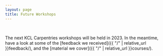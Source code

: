 ```yaml
---
layout: page
title: Future Workshops
---
```


<br/>

The next KCL Carpentries workshops will be held in 2023.
In the meantime, have a look at some of the [feedback we received]({{ "/" | relative_url }}feedback/), and the [material we cover]({{ "/" | relative_url }}courses/).

<!-- We are currently planning the Carpentries-like workshops below.
Please note that, when the sign up link is not available, dates are provisional, and more information will be available soon. <br/>

#### *Abbreviations:*
* *SWC: Software Carpentries*
* *LC: Library Carpentries*
* *DC: Data Carpentries*  -->







